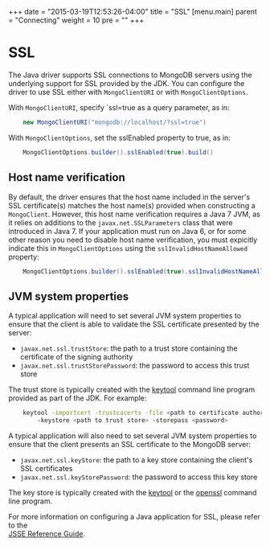 +++
date = "2015-03-19T12:53:26-04:00"
title = "SSL"
[menu.main]
  parent = "Connecting"
  weight = 10
  pre = "<i class='fa'></i>"
+++

# SSL

The Java driver supports SSL connections to MongoDB servers using the underlying support for SSL provided by the JDK. You can configure 
the driver to use SSL either with `MongoClientURI` or with `MongoClientOptions`.  

With `MongoClientURI`, specify `ssl=true as a query parameter, as in:

```java
    new MongoClientURI("mongodb://localhost/?ssl=true")
```

With `MongoClientOptions`, set the sslEnabled property to true, as in:

```java
    MongoClientOptions.builder().sslEnabled(true).build()
```

## Host name verification

By default, the driver ensures that the host name included in the server's SSL certificate(s) matches the host name(s) provided when 
constructing a `MongoClient`.  However, this host name verification requires a Java 7 JVM, as it relies on additions to the 
`javax.net.SSLParameters` class that were introduced in Java 7.  If your application must run on Java 6, or for some other reason you need
 to disable host name verification, you must expicitly indicate this in `MongoClientOptions` using the `sslInvalidHostNameAllowed` property:
   
```java
    MongoClientOptions.builder().sslEnabled(true).sslInvalidHostNameAllowed(true).build()
``` 

## JVM system properties

A typical application will need to set several JVM system properties to ensure that the client is able to validate the SSL certificate 
presented by the server:

- `javax.net.ssl.trustStore`: the path to a trust store containing the certificate of the signing authority
- `javax.net.ssl.trustStorePassword`: the password to access this trust store 

The trust store is typically created with the [keytool](http://docs.oracle.com/javase/8/docs/technotes/tools/unix/keytool.html) 
command line program provided as part of the JDK.  For example:

```bash
    keytool -importcert -trustcacerts -file <path to certificate authority file> 
        -keystore <path to trust store> -storepass <password>
```

A typical application will also need to set several JVM system properties to ensure that the client presents an SSL certificate to the 
MongoDB server:

- `javax.net.ssl.keyStore`: the path to a key store containing the client's SSL certificates
- `javax.net.ssl.keyStorePassword`: the password to access this key store
 
The key store is typically created with the [keytool](http://docs.oracle.com/javase/8/docs/technotes/tools/unix/keytool.html) or the
[openssl](https://www.openssl.org/docs/apps/openssl.html) command line program.

For more information on configuring a Java application for SSL, please refer to the  
[JSSE Reference Guide](http://docs.oracle.com/javase/8/docs/technotes/guides/security/jsse/JSSERefGuide.html).






   
